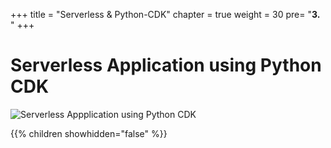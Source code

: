 +++
title = "Serverless & Python-CDK"
chapter = true
weight = 30
pre= "<b>3. </b>"
+++

# Serverless Application using Python CDK

![Serverless Appplication using Python CDK](/images/serverless-python/serverless-app-python-cdk.png)

{{% children showhidden="false" %}}
